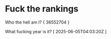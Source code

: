 # Fuck the rankings

Who the hell am I?
{ 36552704 }

What fucking year is it?
[ 2025-06-05T04:03:20Z ]
